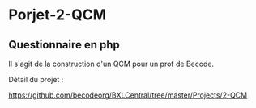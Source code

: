 # Porjet-2-QCM

## Questionnaire en php
Il s'agit de la construction d'un QCM pour un prof de Becode.

Détail du projet : 

https://github.com/becodeorg/BXLCentral/tree/master/Projects/2-QCM
